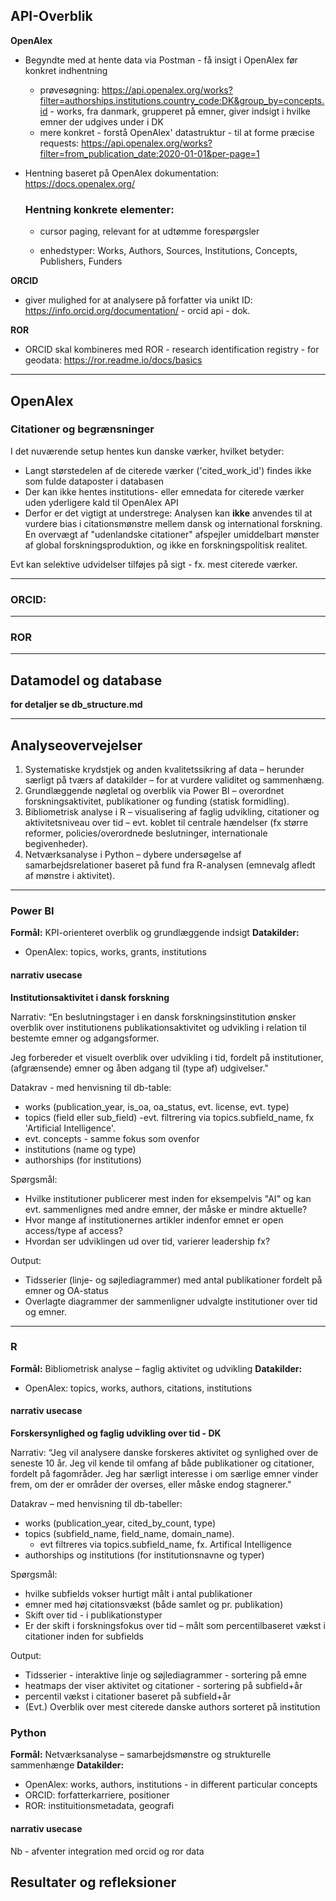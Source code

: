 ## API-Overblik 

**OpenAlex**

- Begyndte med at hente data via Postman - få insigt i OpenAlex før konkret indhentning
    - prøvesøgning: https://api.openalex.org/works?filter=authorships.institutions.country_code:DK&group_by=concepts.id - works, fra danmark, grupperet på emner, giver indsigt i hvilke emner der udgives under i DK
    - mere konkret  - forstå OpenAlex' datastruktur - til at forme præcise requests: https://api.openalex.org/works?filter=from_publication_date:2020-01-01&per-page=1 
- Hentning baseret på OpenAlex dokumentation:
    https://docs.openalex.org/

  ### Hentning konkrete elementer:
    - cursor paging, relevant for at udtømme forespørgsler

    - enhedstyper: Works, Authors, Sources, Institutions, Concepts, Publishers, Funders



**ORCID**
 - giver mulighed for at analysere på forfatter via unikt ID:
  https://info.orcid.org/documentation/ - orcid api - dok.


**ROR** 
 - ORCID skal kombineres med ROR - research identification registry - for geodata:
  https://ror.readme.io/docs/basics

---

## OpenAlex

### Citationer og begrænsninger

I det nuværende setup hentes kun danske værker, hvilket betyder:

- Langt størstedelen af de citerede værker ('cited_work_id') findes ikke som fulde dataposter i databasen
- Der kan ikke hentes institutions- eller emnedata for citerede værker uden yderligere kald til OpenAlex API
- Derfor er det vigtigt at understrege: 
    Analysen kan **ikke** anvendes til at vurdere bias i citationsmønstre mellem dansk og international forskning.
    En overvægt af "udenlandske citationer" afspejler umiddelbart mønster af global forskningsproduktion, og ikke en forskningspolitisk realitet.

Evt kan selektive udvidelser tilføjes på sigt - fx. mest citerede værker.

---

### ORCID:

---


### ROR

---

## Datamodel og database
**for detaljer se db_structure.md**

---

## Analyseovervejelser


1. Systematiske krydstjek og anden kvalitetssikring af data – herunder særligt på tværs af datakilder – for at vurdere validitet og sammenhæng.
2. Grundlæggende nøgletal og overblik via Power BI – overordnet forskningsaktivitet, publikationer og funding (statisk formidling).
3. Bibliometrisk analyse i R – visualisering af faglig udvikling, citationer og aktivitetsniveau over tid – evt. koblet til centrale hændelser (fx større reformer, policies/overordnede beslutninger, internationale begivenheder).
4. Netværksanalyse i Python – dybere undersøgelse af samarbejdsrelationer baseret på fund fra R-analysen (emnevalg afledt af mønstre i aktivitet).

---

### Power BI
**Formål:** KPI-orienteret overblik og grundlæggende indsigt
**Datakilder:**
- OpenAlex: topics, works, grants, institutions

#### narrativ usecase

**Institutionsaktivitet i dansk forskning**

Narrativ:
“En beslutningstager i en dansk forskningsinstitution ønsker overblik over institutionens publikationsaktivitet og udvikling i relation til bestemte emner og adgangsformer. 

Jeg forbereder et visuelt overblik over udvikling i tid, fordelt på institutioner, (afgrænsende) emner og åben adgang til (type af) udgivelser."


Datakrav - med henvisning til db-table:
- works (publication_year, is_oa, oa_status, evt. license, evt. type)
- topics (field eller sub_field)
    -evt. filtrering via topics.subfield_name, fx 'Artificial Intelligence'.
- evt. concepts - samme fokus som ovenfor
- institutions (name og type)
- authorships (for institutions)


Spørgsmål:
 - Hvilke institutioner publicerer mest inden for eksempelvis "AI" og kan evt. sammenlignes med andre emner, der måske er mindre aktuelle?
 - Hvor mange af institutionernes artikler indenfor emnet er open access/type af access?
 - Hvordan ser udviklingen ud over tid, varierer leadership fx?


Output:
- Tidsserier (linje- og søjlediagrammer) med antal publikationer fordelt på emner og OA-status
- Overlagte diagrammer der sammenligner udvalgte institutioner over tid og emner.


---

### R
**Formål:** Bibliometrisk analyse – faglig aktivitet og udvikling
**Datakilder:** 
- OpenAlex: topics, works, authors, citations, institutions


#### narrativ usecase

**Forskersynlighed og faglig udvikling over tid - DK**

Narrativ:
“Jeg vil analysere danske forskeres aktivitet og synlighed over de seneste 10 år. Jeg vil kende til omfang af både publikationer og citationer, fordelt på fagområder. Jeg har særligt interesse i om særlige emner vinder frem, om der er områder der overses, eller måske endog stagnerer."


Datakrav – med henvisning til db-tabeller:
 - works (publication_year, cited_by_count, type)
 - topics (subfield_name, field_name, domain_name).
    - evt filtreres via topics.subfield_name, fx. Artifical Intelligence
 -  authorships og institutions (for institutionsnavne og typer)


Spørgsmål:
 - hvilke subfields vokser hurtigt målt i antal publikationer
 - emner med høj citationsvækst (både samlet og pr. publikation)
 - Skift over tid - i publikationstyper
 - Er der skift i forskningsfokus over tid – målt som percentilbaseret vækst i citationer inden for subfields


Output:
- Tidsserier - interaktive linje og søjlediagrammer - sortering på emne
- heatmaps der viser aktivitet og citationer - sortering på subfield+år
- percentil vækst i citationer baseret på subfield+år 
- (Evt.) Overblik over mest citerede danske authors sorteret på institution



### Python
**Formål:** Netværksanalyse – samarbejdsmønstre og strukturelle sammenhænge
**Datakilder:**
- OpenAlex: works, authors, institutions - in different particular concepts
- ORCID: forfatterkarriere, positioner
- ROR: instituitionsmetadata, geografi


#### narrativ usecase 
Nb - afventer integration med orcid og ror data 




## Resultater og refleksioner

